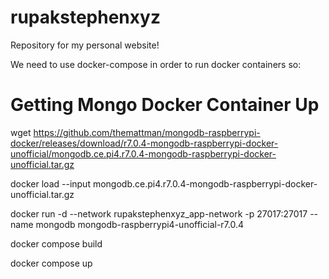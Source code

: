 # rupakstephenxyz
Repository for my personal website!

We need to use docker-compose in order to run docker containers so:


# Getting Mongo Docker Container Up
wget https://github.com/themattman/mongodb-raspberrypi-docker/releases/download/r7.0.4-mongodb-raspberrypi-docker-unofficial/mongodb.ce.pi4.r7.0.4-mongodb-raspberrypi-docker-unofficial.tar.gz

docker load --input mongodb.ce.pi4.r7.0.4-mongodb-raspberrypi-docker-unofficial.tar.gz

docker run -d --network rupakstephenxyz_app-network -p 27017:27017 --name mongodb mongodb-raspberrypi4-unofficial-r7.0.4

docker compose build

docker compose up
